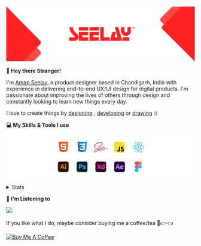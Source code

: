 [![banner](./images/seelay.svg)](https://www.seelay.in)

**👋 Hey there Stranger!**

I'm [Aman Seelay](https://www.seelay.in), a product designer based in Chandigarh, India with experience in delivering end-to-end UX/UI design for digital products. I'm passionate about improving the lives of others through design and constantly looking to learn new things every day.

I love to create things by [designing](https://www.seelay.in/#work) , [developing](https://www.seelay.in/#projects) or [drawing](https://art.seelay.in) :)

**💻 My Skills & Tools I use**

[![banner](./images/skills&tools.svg)](https://www.seelay.in/about)

<details>
  <summary>Stats</summary>

---

<!--START_SECTION:waka-->
![Profile Views](http://img.shields.io/badge/Profile%20Views-0-blue)

**🐱 My GitHub Data** 

> 🏆 79 Contributions in the Year 2023
 > 
> 📦 696.7 kB Used in GitHub's Storage 
 > 
> 💼 Opted to Hire
 > 
> 📜 1 Public Repository 
 > 
> 🔑 42 Private Repositories  
 > 
**I'm a Night 🦉** 

```text
🌞 Morning      145 commits       ████░░░░░░░░░░░░░░░░░░░░░   17.64 % 
🌆 Daytime      105 commits       ███░░░░░░░░░░░░░░░░░░░░░░   12.77 % 
🌃 Evening      208 commits       ██████░░░░░░░░░░░░░░░░░░░   25.30 % 
🌙 Night        364 commits       ███████████░░░░░░░░░░░░░░   44.28 % 

```
📅 **I'm Most Productive on Sunday** 

```text
Monday         152 commits       ████░░░░░░░░░░░░░░░░░░░░░   18.49 % 
Tuesday        120 commits       ███░░░░░░░░░░░░░░░░░░░░░░   14.60 % 
Wednesday       82 commits       ██░░░░░░░░░░░░░░░░░░░░░░░   09.98 % 
Thursday       111 commits       ███░░░░░░░░░░░░░░░░░░░░░░   13.50 % 
Friday          66 commits       ██░░░░░░░░░░░░░░░░░░░░░░░   08.03 % 
Saturday       104 commits       ███░░░░░░░░░░░░░░░░░░░░░░   12.65 % 
Sunday         187 commits       █████░░░░░░░░░░░░░░░░░░░░   22.75 % 

```


📊 **This Week I Spent My Time On** 

```text
⌚︎ Time Zone: Asia/Kolkata

💬 Programming Languages: 
Other                    5 hrs 22 mins       █████████████████████░░░░   85.80 % 
TypeScript               39 mins             ██░░░░░░░░░░░░░░░░░░░░░░░   10.41 % 
Git Config               9 mins              ░░░░░░░░░░░░░░░░░░░░░░░░░   02.47 % 
JSON                     4 mins              ░░░░░░░░░░░░░░░░░░░░░░░░░   01.14 % 
HTML                     0 secs              ░░░░░░░░░░░░░░░░░░░░░░░░░   00.08 % 

🔥 Editors: 
Browser                  5 hrs 22 mins       █████████████████████░░░░   85.80 % 
VS Code                  53 mins             ███░░░░░░░░░░░░░░░░░░░░░░   14.20 % 

💻 Operating System: 
Windows                  6 hrs 16 mins       █████████████████████████   100.00 % 

```

**I Mostly Code in JavaScript** 

```text
JavaScript               30 repos            █████████████████░░░░░░░░   68.18 % 
TypeScript               14 repos            ████████░░░░░░░░░░░░░░░░░   31.82 % 

```



 Last Updated on 13/02/2023 06:43:14 UTC
<!--END_SECTION:waka-->

---

 </details>

**🎵 I'm Listening to**

<object data="https://now-play.vercel.app/api/generate?uid=7a17a86e-d6b7-43b5-8d9c-1d6dae42a779" >

  <img src="https://now-play.vercel.app/api/generate?uid=7a17a86e-d6b7-43b5-8d9c-1d6dae42a779" />

</object>

If you like what I do, maybe consider buying me a coffee/tea 🥺👉👈

<a href="https://www.buymeacoffee.com/seelay" target="_blank"><img src="https://cdn.buymeacoffee.com/buttons/v2/default-red.png" alt="Buy Me A Coffee" width="150" ></a>

